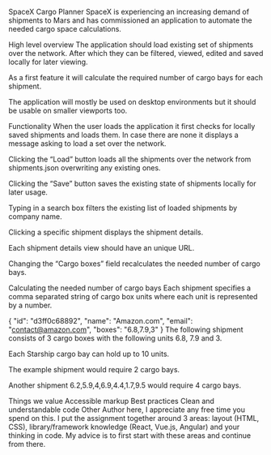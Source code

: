 SpaceX Cargo Planner
SpaceX is experiencing an increasing demand of shipments to Mars and has commissioned an application to automate the needed cargo space calculations.

High level overview
The application should load existing set of shipments over the network. After which they can be filtered, viewed, edited and saved locally for later viewing.

As a first feature it will calculate the required number of cargo bays for each shipment.

The application will mostly be used on desktop environments but it should be usable on smaller viewports too.

Functionality
When the user loads the application it first checks for locally saved shipments and loads them. In case there are none it displays a message asking to load a set over the network.

Clicking the “Load” button loads all the shipments over the network from shipments.json overwriting any existing ones.

Clicking the “Save” button saves the existing state of shipments locally for later usage.

Typing in a search box filters the existing list of loaded shipments by company name.

Clicking a specific shipment displays the shipment details.

Each shipment details view should have an unique URL.

Changing the “Cargo boxes” field recalculates the needed number of cargo bays.

Calculating the needed number of cargo bays
Each shipment specifies a comma separated string of cargo box units where each unit is represented by a number.

{
  "id": "d3ff0c68892",
  "name": "Amazon.com",
  "email": "contact@amazon.com",
  "boxes": "6.8,7.9,3"
}
The following shipment consists of 3 cargo boxes with the following units 6.8, 7.9 and 3.

Each Starship cargo bay can hold up to 10 units.

The example shipment would require 2 cargo bays.

Another shipment 6.2,5.9,4,6.9,4.4,1.7,9.5 would require 4 cargo bays.

Things we value
Accessible markup
Best practices
Clean and understandable code
Other
Author here, I appreciate any free time you spend on this. I put the assignment together around 3 areas: layout (HTML, CSS), library/framework knowledge (React, Vue.js, Angular) and your thinking in code. My advice is to first start with these areas and continue from there.